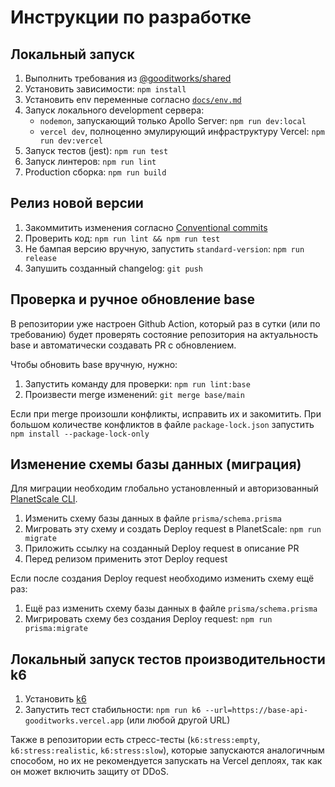 # Инструкции по разработке

## Локальный запуск
1. Выполнить требования из [@gooditworks/shared](https://github.com/gooditworks/shared#%D0%B8%D1%81%D0%BF%D0%BE%D0%BB%D1%8C%D0%B7%D0%BE%D0%B2%D0%B0%D0%BD%D0%B8%D0%B5)
2. Установить зависимости: `npm install`
3. Установить env переменные согласно [`docs/env.md`](docs/env.md)
4. Запуск локального development сервера:
   - `nodemon`, запускающий только Apollo Server: `npm run dev:local`
   - `vercel dev`, полноценно эмулирующий инфраструктуру Vercel: `npm run dev:vercel`
5. Запуск тестов (jest): `npm run test`
6. Запуск линтеров: `npm run lint`
7. Production сборка: `npm run build`

## Релиз новой версии
1. Закоммитить изменения согласно [Conventional commits](https://www.conventionalcommits.org)
2. Проверить код: `npm run lint && npm run test`
3. Не бампая версию вручную, запустить `standard-version`: `npm run release`
4. Запушить созданный changelog: `git push`

## Проверка и ручное обновление base

В репозитории уже настроен Github Action, который раз в сутки (или по требованию) будет проверять состояние репозитория на актуальность base и автоматически создавать PR с обновлением. 

Чтобы обновить base вручную, нужно:
1. Запустить команду для проверки: `npm run lint:base`
2. Произвести merge изменений: `git merge base/main`

Если при merge произошли конфликты, исправить их и закомитить. При большом количестве конфликтов в файле `package-lock.json` запустить `npm install --package-lock-only`

## Изменение схемы базы данных (миграция)

Для миграции необходим глобально установленный и авторизованный [PlanetScale CLI](https://docs.planetscale.com/reference/planetscale-environment-setup).

1. Изменить схему базы данных в файле `prisma/schema.prisma`
2. Мигровать эту схему и создать Deploy request в PlanetScale: `npm run migrate`
3. Приложить ссылку на созданный Deploy request в описание PR
4. Перед релизом применить этот Deploy request

Если после создания Deploy request необходимо изменить схему ещё раз:
1. Ещё раз изменить схему базы данных в файле `prisma/schema.prisma`
2. Мигрировать схему без создания Deploy request: `npm run prisma:migrate`

## Локальный запуск тестов производительности k6

1. Установить [k6](https://k6.io/docs/getting-started/installation/)
2. Запустить тест стабильности: `npm run k6 --url=https://base-api-gooditworks.vercel.app` (или любой другой URL)

Также в репозитории есть стресс-тесты (`k6:stress:empty`, `k6:stress:realistic`, `k6:stress:slow`), которые запускаются аналогичным способом, но их не рекомендуется запускать на Vercel деплоях, так как он может включить защиту от DDoS.
